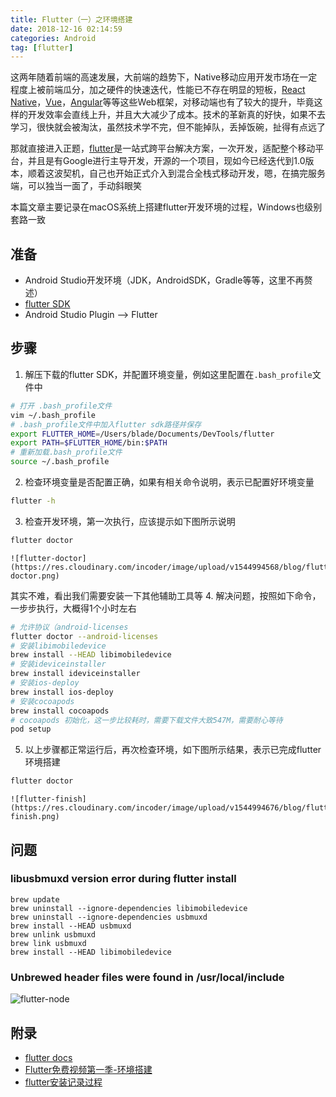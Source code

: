 ```yaml
---
title: Flutter（一）之环境搭建
date: 2018-12-16 02:14:59
categories: Android
tag: [flutter]
---
```


这两年随着前端的高速发展，大前端的趋势下，Native移动应用开发市场在一定程度上被前端瓜分，加之硬件的快速迭代，性能已不存在明显的短板，[React Native](https://facebook.github.io/react-native)，[Vue](https://cn.vuejs.org/index.html)，[Angular](https://angular.io/)等等这些Web框架，对移动端也有了较大的提升，毕竟这样的开发效率会直线上升，并且大大减少了成本。技术的革新真的好快，如果不去学习，很快就会被淘汰，虽然技术学不完，但不能掉队，丢掉饭碗，扯得有点远了

那就直接进入正题，[flutter](https://flutter.io/)是一站式跨平台解决方案，一次开发，适配整个移动平台，并且是有Google进行主导开发，开源的一个项目，现如今已经迭代到1.0版本，顺着这波契机，自己也开始正式介入到混合全栈式移动开发，嗯，在搞完服务端，可以独当一面了，手动斜眼笑

本篇文章主要记录在macOS系统上搭建flutter开发环境的过程，Windows也级别套路一致

## 准备
* Android Studio开发环境（JDK，AndroidSDK，Gradle等等，这里不再赘述）
* [flutter SDK](https://flutter.io/docs/get-started/install)
* Android Studio Plugin --> Flutter

## 步骤
1. 解压下载的flutter SDK，并配置环境变量，例如这里配置在`.bash_profile`文件中
```bash
# 打开 .bash_profile文件
vim ~/.bash_profile
# .bash_profile文件中加入flutter sdk路径并保存
export FLUTTER_HOME=/Users/blade/Documents/DevTools/flutter
export PATH=$FLUTTER_HOME/bin:$PATH
# 重新加载.bash_profile文件
source ~/.bash_profile
```
2. 检查环境变量是否配置正确，如果有相关命令说明，表示已配置好环境变量
```bash
flutter -h
```
3. 检查开发环境，第一次执行，应该提示如下图所示说明
```bash
flutter doctor
```
    ![flutter-doctor](https://res.cloudinary.com/incoder/image/upload/v1544994568/blog/flutter-doctor.png)
其实不难，看出我们需要安装一下其他辅助工具等
4. 解决问题，按照如下命令，一步步执行，大概得1个小时左右
```bash
# 允许协议（android-licenses
flutter doctor --android-licenses
# 安装libimobiledevice
brew install --HEAD libimobiledevice
# 安装ideviceinstaller
brew install ideviceinstaller
# 安装ios-deploy
brew install ios-deploy
# 安装cocoapods
brew install cocoapods
# cocoapods 初始化，这一步比较耗时，需要下载文件大致547M，需要耐心等待
pod setup
```
5. 以上步骤都正常运行后，再次检查环境，如下图所示结果，表示已完成flutter环境搭建
```bash
flutter doctor
```
    ![flutter-finish](https://res.cloudinary.com/incoder/image/upload/v1544994676/blog/flutter-finish.png)

## 问题

### libusbmuxd version error during flutter install
```bahs
brew update
brew uninstall --ignore-dependencies libimobiledevice
brew uninstall --ignore-dependencies usbmuxd
brew install --HEAD usbmuxd
brew unlink usbmuxd
brew link usbmuxd
brew install --HEAD libimobiledevice
```

### Unbrewed header files were found in /usr/local/include

![flutter-node](https://res.cloudinary.com/incoder/image/upload/v1544994898/blog/flutter-node.png)

## 附录
* [flutter docs](https://flutter.io/docs)
* [Flutter免费视频第一季-环境搭建](http://jspang.com/post/flutter1.html#toc-586)
* [flutter安装记录过程](https://www.jianshu.com/p/637796e9c0ea)